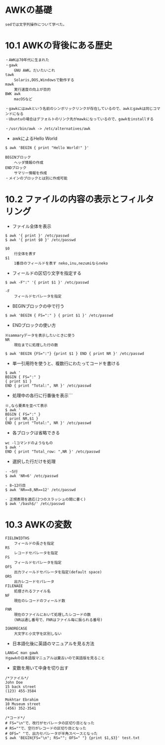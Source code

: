 # AWKの基礎
```
sedでは文字列操作について学べた。
```

# 10.1 AWKの背後にある歴史
```
・AWKは70年代に生まれた
・gawk
    GNU AWK。だいたいこれ
tawk
    Solaris,DOS,Windowsで動作する
mawk
    実行速度の向上が目的
BWK awk
    macOSなど

・gawkにはawkという名前のシンボリックリンクが存在しているので、awkとgawkは同じコマンドになる
・Ubuntuの場合はデフォルトのリンク先がmawkになっているので、gawkをinstallする

・/usr/bin/awk -> /etc/alternatives/awk

```
- awkによるHello World
```
$ awk 'BEGIN { print "Hello World!" }'

BEGINブロック
    ヘッダ情報の作成
ENDブロック
    サマリー情報を作成
・メインのブロックとは別に作成可能
```

# 10.2 ファイルの内容の表示とフィルタリング
- ファイル全体を表示
```
$ awk '{ print }' /etc/passwd
$ awk '{ print $0 }' /etc/passwd

$0
    行全体を表す
$1
    1番目のフィールドを表す neko,inu,nezumiならneko
```
- フィールドの区切り文字を指定する
```
$ awk -F":" '{ print $1 }' /etc/passwd

-F
    フィールドセパレータを指定
```
- BEGINブロックの中で行う
```
$ awk 'BEGIN { FS=":" } { print $1 }' /etc/passwd
```
- ENDブロックの使い方
```
※sammaryデータを表示したいときに使う
NR
    現在までに処理した行の数

$ awk 'BEGIN {FS=":"} {print $1 } END { print NR }' /etc/passwd
```

- 単一引用符を使うと、複数行にわたってコードを書ける
```
$ awk '
BEGIN { FS=":" }
{ print $1 }
END { print "Total:", NR }' /etc/passwd
```

- 処理中の各行に行番後を表示```
```
※,なら要素を並べて表示
$ awk '
BEGIN { FS=":" }
{ print NR,$1 }
END { print "Total:", NR }' /etc/passwd
```
- 各ブロックは省略できる
```
wc -lコマンドのようなもの
$ awk '
END { print "Total_row: ",NR }' /etc/passwd
```

- 選択した行だけを処理
```
- ~5行
$ awk 'NR<6' /etc/passwd

- 8~12行目
$ awk 'NR==8,NR==12' /etc/passwd

- 正規表現を適応(2つのスラッシュの間に書く)
$ awk '/bash$/' /etc/passwd
```

# 10.3 AWKの変数
```
FIELDWIDTHS
    フィールドの長さを指定
RS
    レコードセパレータを指定
FS
    フィールドセパレータを指定
OFS
    出力フィールドセパレータを指定(default space)
ORS
    出力レコードセパレータ
FILENAEE
    処理されるファイル名
NF
    現在のレコードのフィールド数

FNR
    現在のファイルにおいて処理したレコードの数
    (NRは通し番号で、FNRはファイル毎に振られる番号)

IGNORECASE
    大文字と小文字を区別しない
```
- 日本語化後に英語のマニュアルを見る方法
```
LANG=C man gawk
※gawkの日本語版マニュアルは糞古いので英語版を見ること
```

- 変数を用いて中身を切り出す
```
/*ファイル*/
John Doe
15 back street
(123) 455-3584

Mokhtar Ebrahim
10 Museum street
(456) 352-3541

/*コード*/
# FS="\n"で、改行がセパレータの区切り目となった
# RS=""で、空行がレコードの区切り目となった
# OFS=" "で、出力セパレータが半角スペースとなった
$ awk 'BEGIN{FS="\n"; RS=""; OFS=" "} {print $1,$3}' test.txt
```